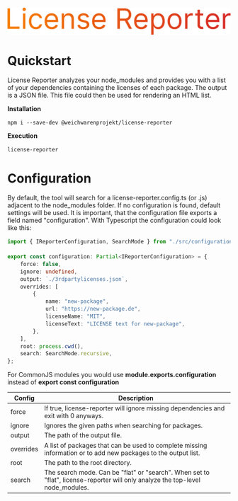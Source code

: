 <div align="center">
    <br>
    <img src="assets/logo.png" width="550" alt=""/>
</div>

# Quickstart

License Reporter analyzes your node_modules and provides you with a list of your dependencies containing the licenses of
each package. The output is a JSON file. This file could then be used for rendering an HTML list.

**Installation**

```
npm i --save-dev @weichwarenprojekt/license-reporter
```

**Execution**

```bash
license-reporter
```

# Configuration

By default, the tool will search for a license-reporter.config.ts (or .js) adjacent to the node_modules folder. If no
configuration is found, default settings will be used. It is important, that the configuration file exports a field
named "configuration". With Typescript the configuration could look like this:

```ts
import { IReporterConfiguration, SearchMode } from "./src/configuration";

export const configuration: Partial<IReporterConfiguration> = {
    force: false,
    ignore: undefined,
    output: `./3rdpartylicenses.json`,
    overrides: [
        {
            name: "new-package",
            url: "https://new-package.de",
            licenseName: "MIT",
            licenseText: "LICENSE text for new-package",
        },
    ],
    root: process.cwd(),
    search: SearchMode.recursive,
};
```

For CommonJS modules you would use **module.exports.configuration** instead of **export const configuration**

| Config    | Description                                                                                                                    |
| --------- | ------------------------------------------------------------------------------------------------------------------------------ |
| force     | If true, license-reporter will ignore missing dependencies and exit with 0 anyways.                                            |
| ignore    | Ignores the given paths when searching for packages.                                                                           |
| output    | The path of the output file.                                                                                                   |
| overrides | A list of packages that can be used to complete missing information or to add new packages to the output list.                 |
| root      | The path to the root directory.                                                                                                |
| search    | The search mode. Can be "flat" or "search". When set to "flat", license-reporter will only analyze the top-level node_modules. |
